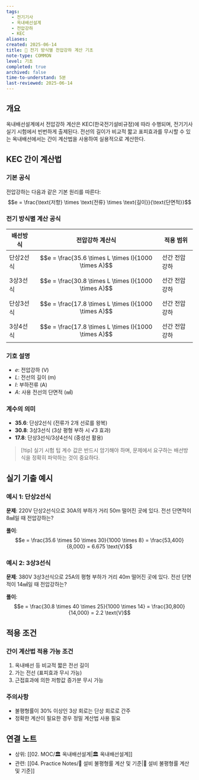 ```yaml
---
tags:
  - 전기기사
  - 옥내배선설계
  - 전압강하
  - KEC
aliases: 
created: 2025-06-14
title: 📝 전기 방식별 전압강하 계산 기초
note-type: COMMON
level: 기초
completed: true
archived: false
time-to-understand: 5분
last-reviewed: 2025-06-14
---
```


## 개요
옥내배선설계에서 전압강하 계산은 KEC(한국전기설비규정)에 따라 수행되며, 전기기사 실기 시험에서 빈번하게 출제된다. 전선의 길이가 비교적 짧고 표피효과를 무시할 수 있는 옥내배선에서는 간이 계산법을 사용하여 실용적으로 계산한다.

## KEC 간이 계산법

### 기본 공식
전압강하는 다음과 같은 기본 원리를 따른다:
$$e = \frac{\text{저항} \times \text{전류} \times \text{길이}}{\text{단면적}}$$

### 전기 방식별 계산 공식

| 배선방식 | 전압강하 계산식 | 적용 범위 |
|---------|---------------|----------|
| 단상2선식 | $$e = \frac{35.6 \times L \times I}{1000 \times A}$$ | 선간 전압강하 |
| 3상3선식 | $$e = \frac{30.8 \times L \times I}{1000 \times A}$$ | 선간 전압강하 |
| 단상3선식 | $$e = \frac{17.8 \times L \times I}{1000 \times A}$$ | 선간 전압강하 |
| 3상4선식 | $$e = \frac{17.8 \times L \times I}{1000 \times A}$$ | 선간 전압강하 |

### 기호 설명
- $e$: 전압강하 (V)
- $L$: 전선의 길이 (m)
- $I$: 부하전류 (A)
- $A$: 사용 전선의 단면적 (㎟)

### 계수의 의미
- **35.6**: 단상2선식 (전류가 2개 선로를 왕복)
- **30.8**: 3상3선식 (3상 평형 부하 시 √3 효과)
- **17.8**: 단상3선식/3상4선식 (중성선 활용)

> [!tip] 실기 시험 팁
> 계수 값은 반드시 암기해야 하며, 문제에서 요구하는 배선방식을 정확히 파악하는 것이 중요하다.

## 실기 기출 예시

### 예시 1: 단상2선식
**문제**: 220V 단상2선식으로 30A의 부하가 거리 50m 떨어진 곳에 있다. 전선 단면적이 8㎟일 때 전압강하는?

**풀이**:
$$e = \frac{35.6 \times 50 \times 30}{1000 \times 8} = \frac{53,400}{8,000} = 6.675 \text{V}$$

### 예시 2: 3상3선식
**문제**: 380V 3상3선식으로 25A의 평형 부하가 거리 40m 떨어진 곳에 있다. 전선 단면적이 14㎟일 때 전압강하는?

**풀이**:
$$e = \frac{30.8 \times 40 \times 25}{1000 \times 14} = \frac{30,800}{14,000} = 2.2 \text{V}$$

## 적용 조건

### 간이 계산법 적용 가능 조건
1. 옥내배선 등 비교적 짧은 전선 길이
2. 가는 전선 (표피효과 무시 가능)
3. 근접효과에 의한 저항값 증가분 무시 가능

### 주의사항
- 불평형률이 30% 이상인 3상 회로는 단상 회로로 간주
- 정확한 계산이 필요한 경우 정밀 계산법 사용 필요

## 연결 노트
- 상위: [[02. MOC/🏛️ 옥내배선설계|🏛️ 옥내배선설계]]
- 관련: [[04. Practice Notes/📝 설비 불평형률 계산 및 기준|📝 설비 불평형률 계산 및 기준]] 